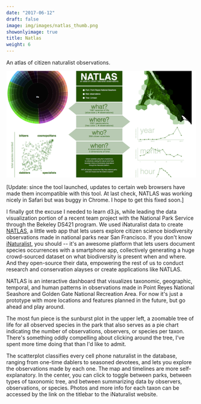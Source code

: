 ```yaml
---
date: "2017-06-12"
draft: false
image: img/images/natlas_thumb.png
showonlyimage: true
title: Natlas
weight: 6
---
```


An atlas of citizen naturalist observations.
<!--more-->


[![NATLAS](/img/images/natlas.png)](https://matthewkling.github.io/natlas/)

[Update: since the tool launched, updates to certain web browsers have made them incompatible with this tool. At last check, NATLAS was working nicely in Safari but was buggy in Chrome. I hope to get this fixed soon.]

I finally got the excuse I needed to learn d3.js, while leading the data visualization portion of a recent team project with the National Park Service through the Bekeley DS421 program. We used iNaturalist data to create [NATLAS](https://matthewkling.github.io/natlas/), a little web app that lets users explore citizen science biodiversity observations made in national parks near San Francisco. If you don't know [iNaturalist](http://inaturalist.org), you should -- it's an awesome platform that lets users document species occurrences with a smartphone app, collectively generating a huge crowd-sourced dataset on what biodiversity is present when and where. And they open-source their data, empowering the rest of us to conduct research and conservation alayses or create applications like NATLAS.

NATLAS is an interactive dashboard that visualizes taxonomic, geographic, temporal, and human patterns in observations made in Point Reyes National Seashore and Golden Gate National Recreation Area. For now it's just a prototype with more locations and features planned in the future, but go ahead and play around.

The most fun piece is the sunburst plot in the upper left, a zoomable tree of life for all observed species in the park that also serves as a pie chart indicating the number of observations, observers, or species per taxon. There's something oddly compelling about clicking around the tree, I've spent more time doing that than I'd like to admit.

The scatterplot classifies every cell phone naturalist in the database, ranging from one-time dablers to seasoned devotees, and lets you explore the observations made by each one. The map and timelines are more self-explanatory. In the center, you can click to toggle between parks, between types of taxonomic tree, and between summarizing data by observers, observations, or species. Photos and more info for each taxon can be accessed by the link on the titlebar to the iNaturalist website.
